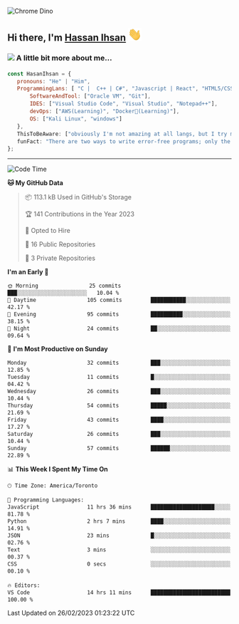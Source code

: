  <!--
**HasanIhsan/HasanIhsan** is a ✨ _special_ ✨ repository because its `README.md` (this file) appears on your GitHub profile.
-->

![Chrome Dino](https://mir-s3-cdn-cf.behance.net/project_modules/max_1200/4ff07986208593.5d9a654e92f36.gif)


<h2 align="left">Hi there, I'm <a href="https://www.linkedin.com/in/hassan-ihsan-045b11231/" target="_blank" rel="noopener noreferrer">Hassan Ihsan</a> <img src="https://raw.githubusercontent.com/ABSphreak/ABSphreak/master/gifs/Hi.gif" height="30" />
 
 
 ### <img src="https://media.giphy.com/media/VgCDAzcKvsR6OM0uWg/giphy.gif" width="50"> A little bit more about me...  
 
 ```javascript
const HasanIhsan = {
    pronouns: "He" | "Him",
    ProgrammingLans: [ "C |  C++ | C#", "Javascript | React", "HTML5/CSS", "JSON", "Java"],
        SoftwareAndTool: ["Oracle VM", "Git"],
        IDES: ["Visual Studio Code", "Visual Studio", "Notepad++"],
        devOps: ["AWS(Learning)", "Docker🐳(Learning)"], 
        OS: ["Kali Linux", "windows"]
    },
    ThisToBeAware: ["obviously I'm not amazing at all langs, but I try my best not to go rusty"], 
    funFact: "There are two ways to write error-free programs; only the third one works"
};
```
 
 --- 

<!--START_SECTION:waka-->
![Code Time](http://img.shields.io/badge/Code%20Time-92%20hrs%2056%20mins-blue)

**🐱 My GitHub Data** 

> 📦 113.1 kB Used in GitHub's Storage 
 > 
> 🏆 141 Contributions in the Year 2023
 > 
> 💼 Opted to Hire
 > 
> 📜 16 Public Repositories 
 > 
> 🔑 3 Private Repositories 
 > 
**I'm an Early 🐤** 

```text
🌞 Morning                25 commits          ███░░░░░░░░░░░░░░░░░░░░░░   10.04 % 
🌆 Daytime                105 commits         ███████████░░░░░░░░░░░░░░   42.17 % 
🌃 Evening                95 commits          ██████████░░░░░░░░░░░░░░░   38.15 % 
🌙 Night                  24 commits          ██░░░░░░░░░░░░░░░░░░░░░░░   09.64 % 
```
📅 **I'm Most Productive on Sunday** 

```text
Monday                   32 commits          ███░░░░░░░░░░░░░░░░░░░░░░   12.85 % 
Tuesday                  11 commits          █░░░░░░░░░░░░░░░░░░░░░░░░   04.42 % 
Wednesday                26 commits          ███░░░░░░░░░░░░░░░░░░░░░░   10.44 % 
Thursday                 54 commits          █████░░░░░░░░░░░░░░░░░░░░   21.69 % 
Friday                   43 commits          ████░░░░░░░░░░░░░░░░░░░░░   17.27 % 
Saturday                 26 commits          ███░░░░░░░░░░░░░░░░░░░░░░   10.44 % 
Sunday                   57 commits          ██████░░░░░░░░░░░░░░░░░░░   22.89 % 
```


📊 **This Week I Spent My Time On** 

```text
🕑︎ Time Zone: America/Toronto

💬 Programming Languages: 
JavaScript               11 hrs 36 mins      ████████████████████░░░░░   81.78 % 
Python                   2 hrs 7 mins        ████░░░░░░░░░░░░░░░░░░░░░   14.91 % 
JSON                     23 mins             █░░░░░░░░░░░░░░░░░░░░░░░░   02.76 % 
Text                     3 mins              ░░░░░░░░░░░░░░░░░░░░░░░░░   00.37 % 
CSS                      0 secs              ░░░░░░░░░░░░░░░░░░░░░░░░░   00.10 % 

🔥 Editors: 
VS Code                  14 hrs 11 mins      █████████████████████████   100.00 % 
```


 Last Updated on 26/02/2023 01:23:22 UTC
<!--END_SECTION:waka-->
 
 
